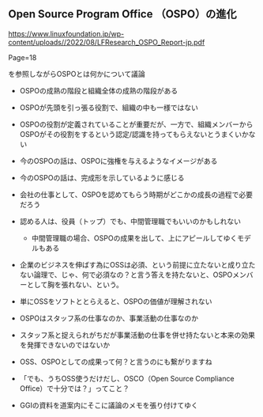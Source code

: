 ## Open Source Program Office （OSPO）の進化

https://www.linuxfoundation.jp/wp-content/uploads//2022/08/LFResearch_OSPO_Report-jp.pdf

Page=18

を参照しながらOSPOとは何かについて議論

 - OSPOの成熟の階段と組織全体の成熟の階段がある
 - OSPOが先頭を引っ張る役割で、組織の中も一様ではない
 - OSPOの役割が定義されていることが重要だが、一方で、組織メンバーからOSPOがその役割をするという認定/認識を持ってもらえないとうまくいかない
 - 今のOSPOの話は、OSPOに強権を与えるようなイメージがある
 - 今のOSPOの話は、完成形を示しているように感じる
 - 会社の仕事として、OSPOを認めてもらう時期がどこかの成長の過程で必要だろう
 - 認める人は、役員（トップ）でも、中間管理職でもいいのかもしれない
    - 中間管理職の場合、OSPOの成果を出して、上にアピールしてゆくモデルもある
    
 - 企業のビジネスを伸ばす為にOSSは必須、という前提に立たないと成り立たない論理で、じゃ、何で必須なの？と言う答えを持たないと、OSPOメンバーとして胸を張れない、という。
 - 単にOSSをソフトととらえると、OSPOの価値が理解されない
 - OSPOはスタッフ系の仕事なのか、事業活動の仕事なのか
 - スタッフ系と捉えられがちだが事業活動の仕事を併せ持たないと本来の効果を発揮できないのではないか
 - OSS、OSPOとしての成果って何？と言うのにも繋がりますね
 - 「でも、うちOSS使うだけだし、OSCO（Open Source Compliance Office）で十分では？」ってこと？

 - GGIの資料を道案内にそこに議論のメモを張り付けてゆく
 

